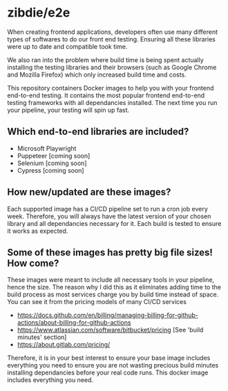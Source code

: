 # zibdie/e2e

When creating frontend applications, developers often use many different types of softwares to do our front end testing. Ensuring all these libraries were up to date and compatible took time.

We also ran into the problem where build time is being spent actually installing the testing libraries and their browsers (such as Google Chrome and Mozilla Firefox) which only increased build time and costs.

This repository containers Docker images to help you with your frontend end-to-end testing. It contains the most popular frontend end-to-end testing frameworks with all dependancies installed. The next time you run your pipeline, your testing will spin up fast.

## Which end-to-end libraries are included?

- Microsoft Playwright
- Puppeteer [coming soon]
- Selenium [coming soon]
- Cypress [coming soon]

## How new/updated are these images?

Each supported image has a CI/CD pipeline set to run a cron job every week. Therefore, you will always have the latest version of your chosen library and all dependancies necessary for it. Each build is tested to ensure it works as expected.

## Some of these images has pretty big file sizes! How come?

These images were meant to include all necessary tools in your pipeline, hence the size. The reason why I did this as it eliminates adding time to the build process as most services charge you by build time instead of space. You can see it from the pricing models of many CI/CD services

* https://docs.github.com/en/billing/managing-billing-for-github-actions/about-billing-for-github-actions
* https://www.atlassian.com/software/bitbucket/pricing [See 'build minutes' section]
* https://about.gitlab.com/pricing/

Therefore, it is in your best interest to ensure your base image includes everything you need to ensure you are not wasting precious build minutes installing dependancies before your real code runs. This docker image includes everything you need.
